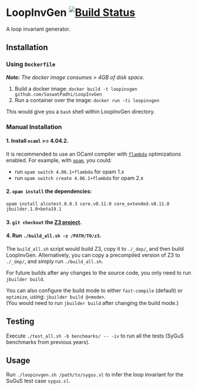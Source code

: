 # LoopInvGen [![Build Status](https://travis-ci.org/SaswatPadhi/LoopInvGen.svg?branch=master)][travis]

A loop invariant generator.


## Installation

### Using `Dockerfile`

_**Note:** The docker image consumes > 4GB of disk space._

1. Build a docker image: `docker build -t loopinvgen github.com/SaswatPadhi/LoopInvGen`
2. Run a container over the image: `docker run -ti loopinvgen`

This would give you a `bash` shell within LoopInvGen directory.


### Manual Installation

#### 1. Install `ocaml` >= 4.04.2.
It is recommended to use an OCaml compiler with [`flambda`][flambda] optimizations enabled.
For example, with [`opam`](https://opam.ocaml.org/), you could:
- run `opam switch 4.06.1+flambda` for opam 1.x
- run `opam switch create 4.06.1+flambda` for opam 2.x

#### 2. `opam install` the dependencies:
```
opam install alcotest.0.8.3 core.v0.11.0 core_extended.v0.11.0 jbuilder.1.0+beta19.1
```

#### 3. `git checkout` the [Z3 project][z3].

#### 4. Run `./build_all.sh -z /PATH/TO/z3`.
The `build_all.sh` script would build Z3, copy it to `./_dep/`, and then build LoopInvGen.
Alternatively, you can copy a precompiled version of Z3 to `./_dep/`, and simply run `./build_all.sh`.

For future builds after any changes to the source code, you only need to run `jbuilder build`.

You can also configure the build mode to either `fast-compile` (default) or `optimize`, using: `jbuilder build @<mode>`.  
(You would need to run `jbuilder build` after changing the build mode.)


## Testing

Execute `./test_all.sh -b benchmarks/ -- -iv` to run all the tests (SyGuS benchmarks from previous years).


## Usage

Run `./loopinvgen.sh /path/to/sygus.sl` to infer the loop invariant for the SuGuS test case `sygus.sl`.




[flambda]: https://caml.inria.fr/pub/docs/manual-ocaml/flambda.html
[travis]:  https://travis-ci.org/SaswatPadhi/LoopInvGen
[z3]:      https://github.com/Z3Prover/z3
